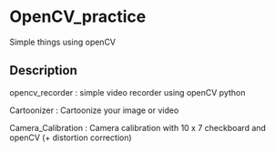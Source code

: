 # OpenCV_practice

Simple things using openCV

## Description
opencv_recorder : simple video recorder using openCV python

Cartoonizer : Cartoonize your image or video

Camera_Calibration : Camera calibration with 10 x 7 checkboard and openCV (+ distortion correction)